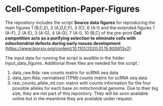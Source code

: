# Cell-Competition-Paper-Figures
The repository includes the script **Source data figures** for reproducing the main figures 1 (B,C,E), 2 (A,D,E,F), 3 (C), 6 (A-I) and the extended figures 1 (A-F), 2 (A-E), 3 (A-G), 4 (A-D), 7 (A-I), 10 (B,C)  of the pre-print **Cell competition acts as a purifying selection to eliminate
cells with mitochondrial defects during early mouse
development** (https://www.biorxiv.org/content/10.1101/2020.01.15.900613v2). 

The input data for running the script is availble in the folder Input_data_figures. Additional three files are needed for the script :
1. data_raw.Rda: raw counts matrix for scRNA seq data
2. data_tpm.Rda: normalised (TPM) counts matrix for scRNA seq data
3. raw_counts_allele_mt.csv: matrix with counts information for the four possible alleles for each base on mitochondrial genome.
Due to their big size, they are not part of this repository. They will be soon available online but in the meantime  they are available under request.
